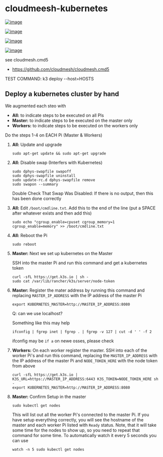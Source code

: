 # cloudmeesh-kubernetes


[![image](https://img.shields.io/travis/TankerHQ/cloudmesh-bar.svg?branch=main)](https://travis-ci.org/TankerHQ/cloudmesn-bar)

[![image](https://img.shields.io/pypi/pyversions/cloudmesh-bar.svg)](https://pypi.org/project/cloudmesh-bar)

[![image](https://img.shields.io/pypi/v/cloudmesh-bar.svg)](https://pypi.org/project/cloudmesh-bar/)

[![image](https://img.shields.io/github/license/TankerHQ/python-cloudmesh-bar.svg)](https://github.com/TankerHQ/python-cloudmesh-bar/blob/main/LICENSE)

see cloudmesh.cmd5

* https://github.com/cloudmesh/cloudmesh.cmd5

TEST COMMAND: k3 deploy --host=HOSTS


## Deploy a kubernetes cluster by hand

We augmented each steo with

* **All:** to indicate steps to be executed on all PIs
* **Master:** to indicate steps to be executed on the master only
* **Workers:** to indicate steps to be executed on the workers only

Do the steps 1-4 on EACH Pi (Master & Workers)

1. **All:** Update and upgrade

   ```
   sudo apt-get update && sudo apt-get upgrade
   ```

2. **All:** Disable swap (Interfers with Kubernetes)

   ```
   sudo dphys-swapfile swapoff
   sudo dphys-swapfile uninstall
   sudo update-rc.d dphys-swapfile remove
   sudo swapon --summary
   ```

   Double Check That Swap Was Disabled: If there is no output,
   then this has been done correctly

3. **All:** Edit `/boot/cmdline.txt`. Add this to the end of the line (put a SPACE
   after whatever exists and then add this)

   ```
   sudo echo "cgroup_enable=cpuset cgroup_memory=1 cgroup_enable=memory" >> /boot/cmdline.txt
   ```

4. **All:** Reboot the Pi

   ```
   sudo reboot
   ```

5. **Master:** Next we set up kubernetes on the Master

   SSH into the master Pi and run this command and get a kubernetes token

   ```
   curl -sfL https://get.k3s.io | sh -
   sudo cat /var/lib/rancher/k3s/server/node-token
   ```
6. **Master:** Register the mater address by running this command and replacing
   `MASTER_IP_ADDRESS` with the IP address of the master Pi

   ```
   export KUBERNETES_MASTER=http://MASTER_IP_ADDRESS:8080
   ```

   Q: can we use localhost?

   Something like this may help

   ```
   ifconfig | fgrep inet | fgrep . | fgrep -v 127 | cut -d ' ' -f 2
   ```

   ifconfig may be `if a` on newe osses, please check

7. **Workers:** On each worker register the master. SSH into each of the
   worker Pi's and run this command, replacing the
   `MASTER_IP_ADDRESS` with the IP address of the master Pi and
   `NODE_TOKEN_HERE` with the node token from above

   ```
   curl -sfL https://get.k3s.io | K3S_URL=https://MASTER_IP_ADDRESS:6443 K3S_TOKEN=NODE_TOKEN_HERE sh -
   export KUBERNETES_MASTER=http://MASTER_IP_ADDRESS:8080
   ```

8. **Master:** Confirm Setup in the master

   ```
   sudo kubectl get nodes
   ```

   This will list out all the worker Pi's connected to the master Pi.
   If you have setup everything correctly, you will see the hostname of
   the master and each worker Pi listed with `Ready` status. Note, that it
   will take some time for the nodes to show up, so you need to repeat
   that command  for some time. To automatically watch it every 5 seconds
   you can use

   ```
   watch -n 5 sudo kubectl get nodes
   ```





